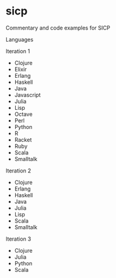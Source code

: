 # sicp
Commentary and code examples for SICP

Languages

Iteration 1
* Clojure
* Elixir
* Erlang
* Haskell
* Java
* Javascript
* Julia
* Lisp
* Octave
* Perl
* Python
* R
* Racket
* Ruby
* Scala
* Smalltalk

Iteration 2
* Clojure
* Erlang
* Haskell
* Java
* Julia
* Lisp
* Scala
* Smalltalk


Iteration 3
* Clojure
* Julia
* Python
* Scala
